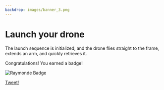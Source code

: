 ```yaml
---
backdrop: images/banner_3.png
---
```

# Launch your drone

The launch sequence is initialized, and the drone flies straight to the frame, extends an arm, and quickly retrieves it.

<Item id="3"/>

Congratulations! You earned a badge!

![Raymonde Badge](/AzureSpaceMystery/images/raymonde_badge.png)

[Tweet!](https://twitter.com/intent/tweet?url=https%3A%2F%2Fmicrosoft.com/AzureSpaceMystery%2F&text=I%20just%20earned%20a%20badge%20in%20the%20Azure%20Space%20Mystery%20adventure!&hashtags=AzureSpaceMystery)


<Page url="/rocket/zh/1" instructions="" action="Return to the start for a new mission!" condition="none" />